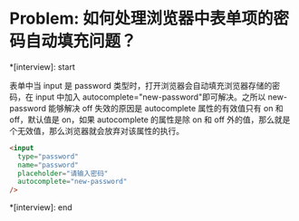<!--
 * @Author: mrzou
 * @Date: 2021-07-23 12:27:01
 * @LastEditors: mrzou
 * @LastEditTime: 2021-07-23 12:28:21
 * @Description: file content
-->

# Problem: 如何处理浏览器中表单项的密码自动填充问题？

\*[interview]: start

表单中当 input 是 password 类型时，打开浏览器会自动填充浏览器存储的密码，在 input 中加入 autocomplete="new-password"即可解决。之所以 new-password 能够解决 off 失效的原因是 autocomplete 属性的有效值只有 on 和 off，默认值是 on，如果 autocomplete 的属性是除 on 和 off 外的值，那么就是个无效值，那么浏览器就会放弃对该属性的执行。

```html
<input
  type="password"
  name="password"
  placeholder="请输入密码"
  autocomplete="new-password"
/>
```

\*[interview]: end
